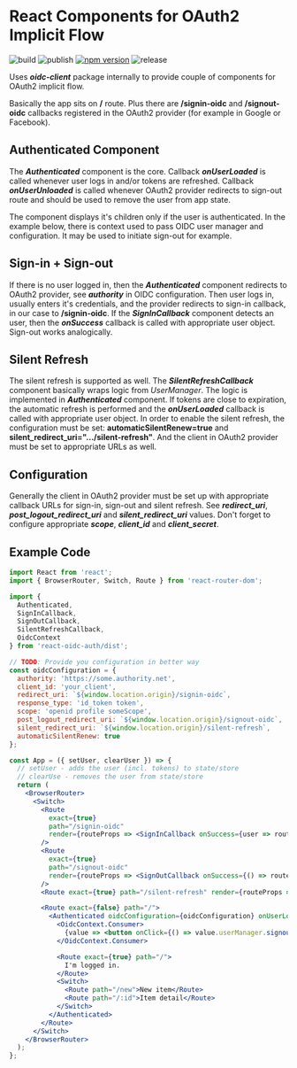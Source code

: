 # React Components for OAuth2 Implicit Flow

![build](https://github.com/itsjit/react-oidc-auth/workflows/build/badge.svg)
![publish](https://github.com/itsjit/react-oidc-auth/workflows/publish/badge.svg)
[![npm version](https://badge.fury.io/js/react-oidc-auth.svg)](https://badge.fury.io/js/react-oidc-auth)
![release](https://img.shields.io/github/release/itsjit/react-oidc-auth/all.svg)

Uses **_oidc-client_** package internally to provide couple of components for OAuth2 implicit flow.

Basically the app sits on **/** route.
Plus there are **/signin-oidc** and **/signout-oidc** callbacks registered in the OAuth2 provider (for example in Google or Facebook).

## Authenticated Component

The **_Authenticated_** component is the core. Callback **_onUserLoaded_** is called whenever user logs in and/or tokens are refreshed. Callback **_onUserUnloaded_** is called whenever OAuth2 provider redirects to sign-out route and should be used to remove the user from app state.

The component displays it's children only if the user is authenticated. In the example below, there is context used to pass OIDC user manager and configuration. It may be used to initiate sign-out for example.

## Sign-in + Sign-out

If there is no user logged in, then the **_Authenticated_** component redirects to OAuth2 provider, see **_authority_** in OIDC configuration. Then user logs in, usually enters it's credentials, and the provider redirects to sign-in callback, in our case to **/signin-oidc**. If the **_SignInCallback_** component detects an user, then the **_onSuccess_** callback is called with appropriate user object. Sign-out works analogically.

## Silent Refresh

The silent refresh is supported as well. The **_SilentRefreshCallback_** component basically wraps logic from _UserManager_. The logic is implemented in **_Authenticated_** component. If tokens are close to expiration, the automatic refresh is performed and the **_onUserLoaded_** callback is called with appropriate user object. In order to enable the silent refresh, the configuration must be set: **automaticSilentRenew=true** and **silent_redirect_uri=".../silent-refresh"**. And the client in OAuth2 provider must be set to appropriate URLs as well.

## Configuration

Generally the client in OAuth2 provider must be set up with appropriate callback URLs for sign-in, sign-out and silent refresh. See **_redirect_uri_**, **_post_logout_redirect_uri_** and **_silent_redirect_uri_** values. Don't forget to configure appropriate **_scope_**, **_client_id_** and **_client_secret_**.

## Example Code

```jsx
import React from 'react';
import { BrowserRouter, Switch, Route } from 'react-router-dom';

import {
  Authenticated,
  SignInCallback,
  SignOutCallback,
  SilentRefreshCallback,
  OidcContext
} from 'react-oidc-auth/dist';

// TODO: Provide you configuration in better way
const oidcConfiguration = {
  authority: 'https://some.authority.net',
  client_id: 'your_client',
  redirect_uri: `${window.location.origin}/signin-oidc`,
  response_type: 'id_token token',
  scope: 'openid profile someScope',
  post_logout_redirect_uri: `${window.location.origin}/signout-oidc`,
  silent_redirect_uri: `${window.location.origin}/silent-refresh`,
  automaticSilentRenew: true
};

const App = ({ setUser, clearUser }) => {
  // setUser - adds the user (incl. tokens) to state/store
  // clearUse - removes the user from state/store
  return (
    <BrowserRouter>
      <Switch>
        <Route
          exact={true}
          path="/signin-oidc"
          render={routeProps => <SignInCallback onSuccess={user => routeProps.history.push('/')} />}
        />
        <Route
          exact={true}
          path="/signout-oidc"
          render={routeProps => <SignOutCallback onSuccess={() => routeProps.history.push('/')} />}
        />
        <Route exact={true} path="/silent-refresh" render={routeProps => <SilentRefreshCallback />} />

        <Route exact={false} path="/">
          <Authenticated oidcConfiguration={oidcConfiguration} onUserLoaded={setUser} onUserUnloaded={clearUser}>
            <OidcContext.Consumer>
              {value => <button onClick={() => value.userManager.signoutRedirect()}>Log out</button>}
            </OidcContext.Consumer>

            <Route exact={true} path="/">
              I'm logged in.
            </Route>
            <Switch>
              <Route path="/new">New item</Route>
              <Route path="/:id">Item detail</Route>
            </Switch>
          </Authenticated>
        </Route>
      </Switch>
    </BrowserRouter>
  );
};
```
